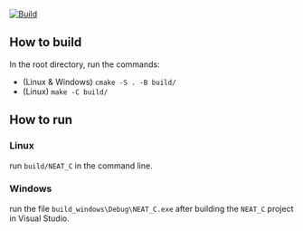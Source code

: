 [![Build](https://github.com/subski/neat_c/workflows/cmake/badge.svg)](https://github.com/subski/neat_c/actions)
## How to build

In the root directory, run the commands:
- (Linux & Windows) `cmake -S . -B build/`
- (Linux)           `make -C build/`

## How to run

### Linux

run `build/NEAT_C` in the command line.

### Windows

run the file `build_windows\Debug\NEAT_C.exe` after building the `NEAT_C` project in Visual Studio.
